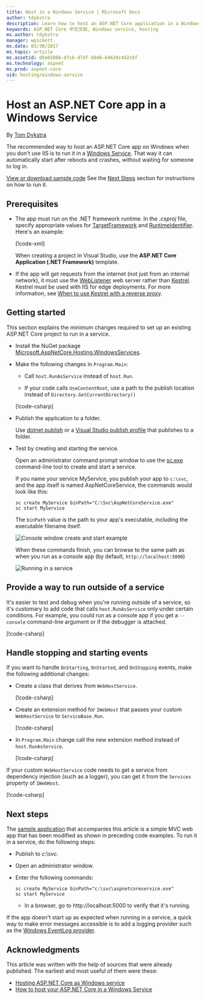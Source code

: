 ```yaml
---
title: Host in a Windows Service | Microsoft Docs
author: tdykstra
description: Learn how to host an ASP.NET Core application in a Windows Service.
keywords: ASP.NET Core 中文文档, Windows service, hosting
ms.author: tdykstra
manager: wpickett
ms.date: 03/30/2017
ms.topic: article
ms.assetid: d9a65066-d7cb-47df-b046-64629c4d2c6f
ms.technology: aspnet
ms.prod: aspnet-core
uid: hosting/windows-service
---
```


# Host an ASP.NET Core app in a Windows Service

By [Tom Dykstra](https://github.com/tdykstra)

The recommended way to host an ASP.NET Core app on Windows when you don't use IIS is to run it in a [Windows Service](https://msdn.microsoft.com/library/d56de412). That way it can automatically start after reboots and crashes, without waiting for someone to log in.

[View or download sample code](https://github.com/aspnet/Docs/tree/master/aspnetcore/hosting/windows-service/sample) See the [Next Steps](#next-steps) section for instructions on how to run it.

## Prerequisites

* The app must run on the .NET framework runtime.  In the *.csproj* file, specify appropriate values for [TargetFramework](https://docs.microsoft.com/nuget/schema/target-frameworks) and [RuntimeIdentifier](https://docs.microsoft.com/dotnet/articles/core/rid-catalog). Here's an example:

  [!code-xml[](windows-service/sample/AspNetCoreService.csproj?range=3-6)]

  When creating a project in Visual Studio, use the **ASP.NET Core Application (.NET Framework)** template.

* If the app will get requests from the internet (not just from an internal network), it must use the [WebListener](xref:fundamentals/servers/weblistener) web server rather than [Kestrel](xref:fundamentals/servers/kestrel).  Kestrel must be used with IIS for edge deployments.  For more information, see [When to use Kestrel with a reverse proxy](xref:fundamentals/servers/kestrel#when-to-use-kestrel-with-a-reverse-proxy).

## Getting started

This section explains the minimum changes required to set up an existing ASP.NET Core project to run in a service.

* Install the NuGet package [Microsoft.AspNetCore.Hosting.WindowsServices](https://www.nuget.org/packages/Microsoft.AspNetCore.Hosting.WindowsServices/).

* Make the following changes in `Program.Main`:
  
  * Call `host.RunAsService` instead of `host.Run`.
  
  * If your code calls `UseContentRoot`, use a path to the publish location instead of `Directory.GetCurrentDirectory()` 
  
  [!code-csharp[](windows-service/sample/Program.cs?name=ServiceOnly&highlight=3-4,8,14)]

* Publish the application to a folder.

  Use [dotnet publish](https://docs.microsoft.com/dotnet/articles/core/tools/dotnet-publish) or a [Visual Studio publish profile](xref:publishing/web-publishing-vs) that publishes to a folder.

* Test by creating and starting the service.

  Open an administrator command prompt window to use the [sc.exe](https://technet.microsoft.com/library/bb490995) command-line tool to create and start a service.  
  
  If you name your service MyService, you publish your app to `c:\svc`, and the app itself is named AspNetCoreService, the commands would look like this:

  ```console
  sc create MyService binPath="C:\Svc\AspNetCoreService.exe"
  sc start MyService
  ```
  The `binPath` value is the path to your app's executable, including the executable filename itself.

  ![Console window create and start example](windows-service/_static/create-start.png)

  When these commands finish, you can browse to the same path as when you run as a console app (by default, `http://localhost:5000`)

  ![Running in a service](windows-service/_static/running-in-service.png)


## Provide a way to run outside of a service

It's easier to test and debug when you're running outside of a service, so it's customary to add code that calls `host.RunAsService` only under certain conditions.  For example, you could run as a console app if you get a `--console` command-line argument or if the debugger is attached.

[!code-csharp[](windows-service/sample/Program.cs?name=ServiceOrConsole)]

## Handle stopping and starting events

If you want to handle `OnStarting`, `OnStarted`, and `OnStopping` events, make the following additional changes:

* Create a class that derives from `WebHostService`.

  [!code-csharp[](windows-service/sample/CustomWebHostService.cs?name=NoLogging)]

* Create an extension method for `IWebHost` that passes your custom `WebHostService` to `ServiceBase.Run`.

  [!code-csharp[](windows-service/sample/WebHostServiceExtensions.cs?name=ExtensionsClass)]

* In `Program.Main` change call the new extension method instead of `host.RunAsService`.

  [!code-csharp[](windows-service/sample/Program.cs?name=HandleStopStart&highlight=26)]

If your custom `WebHostService` code needs to get a service from dependency injection (such as a logger), you can get it from the `Services` property of `IWebHost`.

[!code-csharp[](windows-service/sample/CustomWebHostService.cs?name=Logging&highlight=7)]

## Next steps

The [sample application](https://github.com/aspnet/Docs/tree/master/aspnetcore/hosting/windows-service/sample) that accompanies this article is a simple MVC web app that has been modified as shown in preceding code examples.  To run it in a service, do the following steps:

* Publish to *c:\svc*.

* Open an administrator window.

* Enter the following commands:

  ```console
  sc create MyService binPath="c:\svc\aspnetcoreservice.exe"
  sc start MyService
  ```

  * In a browser, go to http://localhost:5000 to verify that it's running.

If the app doesn't start up as expected when running in a service, a quick way to make error messages accessible is to add a logging provider such as the [Windows EventLog provider](xref:fundamentals/logging#eventlog).

## Acknowledgments

This article was written with the help of sources that were already published. The earliest and most useful of them were these:

* [Hosting ASP.NET Core as Windows service](http://stackoverflow.com/questions/37346383/hosting-asp-net-core-as-windows-service/37464074#37464074)
* [How to host your ASP.NET Core in a Windows Service](http://dotnetthoughts.net/how-to-host-your-aspnet-core-in-a-windows-service/)
